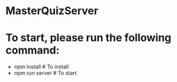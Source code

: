 # MasterQuizServer

# To start, please run the following command:
- npm install # To install
- npm run server # To start
